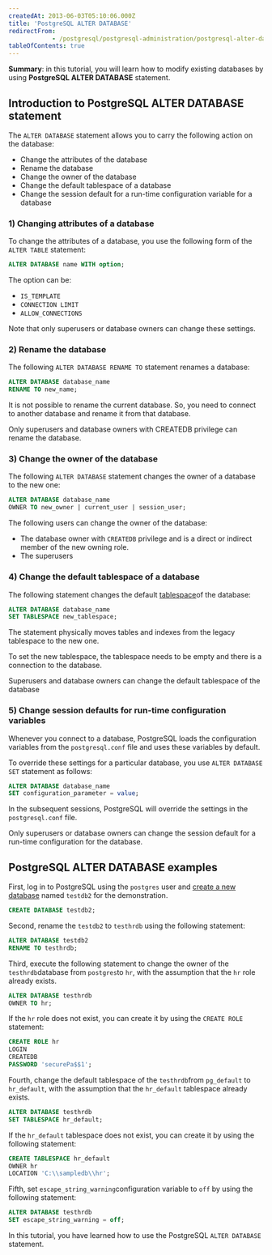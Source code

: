 ```yaml
---
createdAt: 2013-06-03T05:10:06.000Z
title: 'PostgreSQL ALTER DATABASE'
redirectFrom: 
            - /postgresql/postgresql-administration/postgresql-alter-database
tableOfContents: true
---
```


**Summary**: in this tutorial, you will learn how to modify existing databases by using **PostgreSQL ALTER DATABASE** statement.

## Introduction to PostgreSQL ALTER DATABASE statement

The `ALTER DATABASE` statement allows you to carry the following action on the database:

- Change the attributes of the database
- Rename the database
- Change the owner of the database
- Change the default tablespace of a database
- Change the session default for a run-time configuration variable for a database

### 1) Changing attributes of a database

To change the attributes of a database, you use the following form of the `ALTER TABLE` statement:

```sql
ALTER DATABASE name WITH option;
```

The option can be:

- `IS_TEMPLATE`
- `CONNECTION LIMIT`
- `ALLOW_CONNECTIONS`

Note that only superusers or database owners can change these settings.

### 2) Rename the database

The following `ALTER DATABASE RENAME TO` statement renames a database:

```sql
ALTER DATABASE database_name
RENAME TO new_name;
```

It is not possible to rename the current database. So, you need to connect to another database and rename it from that database.

Only superusers and database owners with CREATEDB privilege can rename the database.

### 3) Change the owner of the database

The following `ALTER DATABASE` statement changes the owner of a database to the new one:

```sql
ALTER DATABASE database_name
OWNER TO new_owner | current_user | session_user;
```

The following users can change the owner of the database:

- The database owner with `CREATEDB` privilege and is a direct or indirect member of the new owning role.
- The superusers

### 4) Change the default tablespace of a database

The following statement changes the default [tablespace](/postgresql/postgresql-administration/postgresql-create-tablespace)of the database:

```sql
ALTER DATABASE database_name
SET TABLESPACE new_tablespace;
```

The statement physically moves tables and indexes from the legacy tablespace to the new one.

To set the new tablespace, the tablespace needs to be empty and there is a connection to the database.

Superusers and database owners can change the default tablespace of the database

### 5) Change session defaults for run-time configuration variables

Whenever you connect to a database, PostgreSQL loads the configuration variables from the `postgresql.conf` file and uses these variables by default.

To override these settings for a particular database, you use `ALTER DATABASE SET` statement as follows:

```sql
ALTER DATABASE database_name
SET configuration_parameter = value;
```

In the subsequent sessions, PostgreSQL will override the settings in the `postgresql.conf` file.

Only superusers or database owners can change the session default for a run-time configuration for the database.

## PostgreSQL ALTER DATABASE examples

First, log in to PostgreSQL using the `postgres` user and [create a new database](/postgresql/postgresql-administration/postgresql-create-database) named `testdb2` for the demonstration.

```sql
CREATE DATABASE testdb2;
```

Second, rename the `testdb2` to `testhrdb` using the following statement:

```sql
ALTER DATABASE testdb2
RENAME TO testhrdb;
```

Third, execute the following statement to change the owner of the `testhrdb`database from `postgres`to `hr`, with the assumption that the `hr` role already exists.

```sql
ALTER DATABASE testhrdb
OWNER TO hr;
```

If the `hr` role does not exist, you can create it by using the `CREATE ROLE` statement:

```sql
CREATE ROLE hr
LOGIN
CREATEDB
PASSWORD 'securePa$$1';
```

Fourth, change the default tablespace of the `testhrdb`from `pg_default` to `hr_default`, with the assumption that the `hr_default` tablespace already exists.

```sql
ALTER DATABASE testhrdb
SET TABLESPACE hr_default;
```

If the `hr_default` tablespace does not exist, you can create it by using the following statement:

```sql
CREATE TABLESPACE hr_default
OWNER hr
LOCATION 'C:\\sampledb\\hr';
```

Fifth, set `escape_string_warning`configuration variable to `off` by using the following statement:

```sql
ALTER DATABASE testhrdb
SET escape_string_warning = off;
```

In this tutorial, you have learned how to use the PostgreSQL `ALTER DATABASE` statement.
